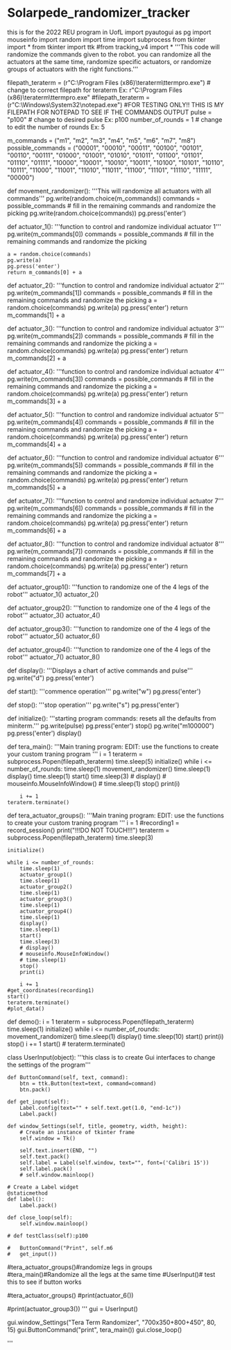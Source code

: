 # Solarpede_randomizer_tracker
this is for the 2022 REU program in UofL 
import pyautogui as pg
import mouseinfo
import random
import time
import subprocess
from tkinter import *
from tkinter import ttk
#from tracking_v4 import *
'''This code will randomize the commands given to the robot. you can randomize all the actuators at the same time, randomize specific actuators, or randomize groups of actuators with the right functions.'''

filepath_teraterm = (r"C:\Program Files (x86)\teraterm\ttermpro.exe")  # change to correct filepath for teraterm    Ex: r"C:\Program Files (x86)\teraterm\ttermpro.exe"
#filepath_teraterm = (r"C:\Windows\System32\notepad.exe") #FOR TESTING ONLY!! THIS IS MY FILEPATH FOR NOTEPAD TO SEE IF THE COMMANDS OUTPUT
pulse = "p100"  # change to desired pulse   Ex: p100
number_of_rounds = 1  # change to edit the number of rounds     Ex: 5

m_commands = ("m1", "m2", "m3", "m4", "m5", "m6", "m7", "m8")
possible_commands = ("00001",
                "00010",
                "00011",
                "00100",
                "00101",
                "00110",
                "00111",
                "01000",
                "01001",
                "01010",
                "01011",
                "01100",
                "01101",
                "01110",
                "01111",
                "10000",
                "10001",
                "10010",
                "10011",
                "10100",
                "10101",
                "10110",
                "10111",
                "11000",
                "11001",
                "11010",
                "11011",
                "11100",
                "11101",
                "11110",
                "11111",
                "00000")


def movement_randomizer():
    '''This will randomize all actuators with all commands'''
    pg.write(random.choice(m_commands))
    commands = possible_commands  # fill in the remaining commands and randomize the picking
    pg.write(random.choice(commands))
    pg.press('enter')


def actuator_1():
    '''function to control and randomize individual actuator 1'''
    pg.write(m_commands[0])
    commands = possible_commands  # fill in the remaining commands and randomize the picking

    a = random.choice(commands)
    pg.write(a)
    pg.press('enter')
    return m_commands[0] + a




def actuator_2():
    '''function to control and randomize individual actuator 2'''
    pg.write(m_commands[1])
    commands = possible_commands  # fill in the remaining commands and randomize the picking
    a = random.choice(commands)
    pg.write(a)
    pg.press('enter')
    return m_commands[1] + a


def actuator_3():
    '''function to control and randomize individual actuator 3'''
    pg.write(m_commands[2])
    commands = possible_commands  # fill in the remaining commands and randomize the picking
    a = random.choice(commands)
    pg.write(a)
    pg.press('enter')
    return m_commands[2] + a


def actuator_4():
    '''function to control and randomize individual actuator 4'''
    pg.write(m_commands[3])
    commands = possible_commands  # fill in the remaining commands and randomize the picking
    a = random.choice(commands)
    pg.write(a)
    pg.press('enter')
    return m_commands[3] + a


def actuator_5():
    '''function to control and randomize individual actuator 5'''
    pg.write(m_commands[4])
    commands = possible_commands  # fill in the remaining commands and randomize the picking
    a = random.choice(commands)
    pg.write(a)
    pg.press('enter')
    return m_commands[4] + a


def actuator_6():
    '''function to control and randomize individual actuator 6'''
    pg.write(m_commands[5])
    commands = possible_commands  # fill in the remaining commands and randomize the picking
    a = random.choice(commands)
    pg.write(a)
    pg.press('enter')
    return m_commands[5] + a

def actuator_7():
    '''function to control and randomize individual actuator 7'''
    pg.write(m_commands[6])
    commands = possible_commands  # fill in the remaining commands and randomize the picking
    a = random.choice(commands)
    pg.write(a)
    pg.press('enter')
    return m_commands[6] + a


def actuator_8():
    '''function to control and randomize individual actuator 8'''
    pg.write(m_commands[7])
    commands = possible_commands  # fill in the remaining commands and randomize the picking
    a = random.choice(commands)
    pg.write(a)
    pg.press('enter')
    return m_commands[7] + a


def actuator_group1():
    '''function to randomize one of the 4 legs of the robot'''
    actuator_1()
    actuator_2()


def actuator_group2():
    '''function to randomize one of the 4 legs of the robot'''
    actuator_3()
    actuator_4()


def actuator_group3():
    '''function to randomize one of the 4 legs of the robot'''
    actuator_5()
    actuator_6()


def actuator_group4():
    '''function to randomize one of the 4 legs of the robot'''
    actuator_7()
    actuator_8()


def display():
    '''Displays a chart of active commands and pulse'''
    pg.write("d")
    pg.press('enter')


def start():
    '''commence operation'''
    pg.write("w")
    pg.press('enter')


def stop():
    '''stop operation'''
    pg.write("s")
    pg.press('enter')


def initialize():
    '''starting program commands:
    resets all the defaults from miniterm.'''
    pg.write(pulse)
    pg.press('enter')
    stop()
    pg.write("m100000")
    pg.press('enter')
    display()


def tera_main():
    '''Main traning program:
    EDIT: use the functions to create your custom traning program '''
    i = 1
    teraterm = subprocess.Popen(filepath_teraterm)
    time.sleep(5)
    initialize()
    while i <= number_of_rounds:
        time.sleep(1)
        movement_randomizer()
        time.sleep(1)
        display()
        time.sleep(1)
        start()
        time.sleep(3)
        # display()
        # mouseinfo.MouseInfoWindow()
        # time.sleep(1)
        stop()
        print(i)

        i += 1
    teraterm.terminate()


def tera_actuator_groups():
    '''Main traning program:
    EDIT: use the functions to create your custom traning program '''
    i = 1
    #recording1 = record_session()
    print("!!!DO NOT TOUCH!!!")
    teraterm = subprocess.Popen(filepath_teraterm)
    time.sleep(3)

    initialize()

    while i <= number_of_rounds:
        time.sleep(1)
        actuator_group1()
        time.sleep(1)
        actuator_group2()
        time.sleep(1)
        actuator_group3()
        time.sleep(1)
        actuator_group4()
        time.sleep(1)
        display()
        time.sleep(1)
        start()
        time.sleep(3)
        # display()
        # mouseinfo.MouseInfoWindow()
        # time.sleep(1)
        stop()
        print(i)

        i += 1
    #get_coordinates(recording1)
    start()
    teraterm.terminate()
    #plot_data()


def demo():
    i = 1
    teraterm = subprocess.Popen(filepath_teraterm)
    time.sleep(1)
    initialize()
    while i <= number_of_rounds:
        movement_randomizer()
        time.sleep(1)
        display()
        time.sleep(10)
        start()
        print(i)
        stop()
        i += 1
    start()
    # teraterm.terminate()


class UserInput(object):
    '''this class is to create Gui interfaces to change the settings of the program'''

    def ButtonCommand(self, text, command):
        btn = ttk.Button(text=text, command=command)
        btn.pack()

    def get_input(self):
        Label.config(text="" + self.text.get(1.0, "end-1c"))
        Label.pack()

    def window_Settings(self, title, geometry, width, height):
        # Create an instance of tkinter frame
        self.window = Tk()

        self.text.insert(END, "")
        self.text.pack()
        self.label = Label(self.window, text="", font=('Calibri 15'))
        self.label.pack()
        # self.window.mainloop()

    # Create a Label widget
    @staticmethod
    def label():
        Label.pack()

    def close_loop(self):
        self.window.mainloop()

    # def testClass(self):p100

    #   ButtonCommand("Print", self.m6
    #   get_input())
#tera_actuator_groups()#randomize legs in groups
#tera_main()#Randomize all the legs at the same time
#UserInput()# test this to see if button works

#tera_actuator_groups()
#print(actuator_6())



#print(actuator_group3())
'''
gui = UserInput()


gui.window_Settings("Tera Term Randomizer", "700x350+800+450", 80, 15)
gui.ButtonCommand("print", tera_main())
gui.close_loop()

'''

